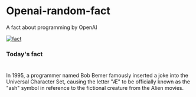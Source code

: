 
# Openai-random-fact
 A fact about programming by OpenAI

[![fact](https://github.com/MarioVidoni/openai-daily-fact/actions/workflows/main.yml/badge.svg)](https://github.com/MarioVidoni/openai-daily-fact/actions/workflows/main.yml)

### Today's fact
# 
In 1995, a programmer named Bob Bemer famously inserted a joke into the Universal Character Set, causing the letter "Æ" to be officially known as the "ash" symbol in reference to the fictional creature from the Alien movies.
